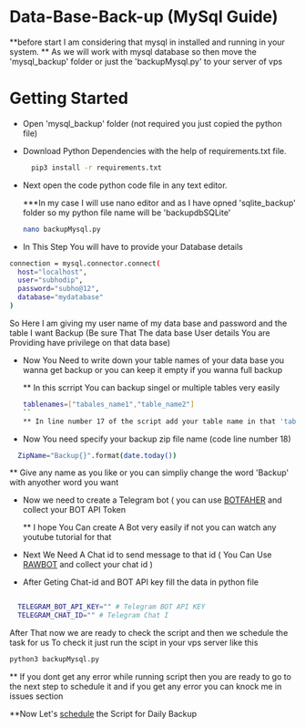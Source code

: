 # Data-Base-Back-up (MySql Guide)
 **before start I am considering that mysql in installed and running in your system.
 ** As we will work with mysql database so then move the 'mysql_backup' folder or just the 'backupMysql.py' to your server of vps
<h1>Getting Started</h1>

- Open 'mysql_backup' folder (not required you just copied the python file)

- Download Python Dependencies with the help of requirements.txt file.

  ```bash
    pip3 install -r requirements.txt
  ```
- Next open the code python code file in any text editor.

  ***In my case I will use nano editor and as I have opned 'sqlite_backup' folder so my python file name will be 'backupdbSQLite'

   ```bash
   nano backupMysql.py
   ```
- In This Step You will have to provide your Database details

```bash
connection = mysql.connector.connect(
  host="localhost",
  user="subhodip",
  password="subho@12",
  database="mydatabase"
)
```
So Here I am giving my user name of my data base and password and the table I want Backup (Be sure That The data base User details You are Providing have privilege on that data base)

- Now You Need to write down your table names of your data base you wanna  get backup or you can keep it empty if you wanna full backup

  ** In this scrript You can backup singel or multiple tables very easily

   ```bash
   tablenames=["tabales_name1","table_name2"]
   ``
   ** In line number 17 of the script add your table name in that 'tablenames' python list one by one
   
- Now You need specify your backup zip file name (code line number 18)

```bash
  ZipName="Backup{}".format(date.today())
```
** Give any name as you like or you can simpliy change the word 'Backup' with anyother word you want

  - Now we need to create a Telegram bot ( you can use [BOTFAHER](https://t.me/BotFather) and collect your BOT API Token

      ** I hope You Can create A Bot very easily if not you can watch any youtube tutorial for that

- Next We Need A Chat id to send message to that id ( You Can Use [RAWBOT](https://t.me/raw_data_bot) and collect your chat id )
- After Geting Chat-id and BOT API key fill the data in python file

```bash

  TELEGRAM_BOT_API_KEY="" # Telegram BOT API KEY
  TELEGRAM_CHAT_ID="" # Telegram Chat I

```

After That now we are ready to check the script and then we schedule the task for us
To check it just run the scipt in your vps server like this

```bash
python3 backupMysql.py
```
 ** If you dont get any error while running script then you are ready to go to the next step to schedule it and if you get any error you can knock me in issues section
   
**Now Let's [schedule](../schedule.md) the Script for Daily Backup
